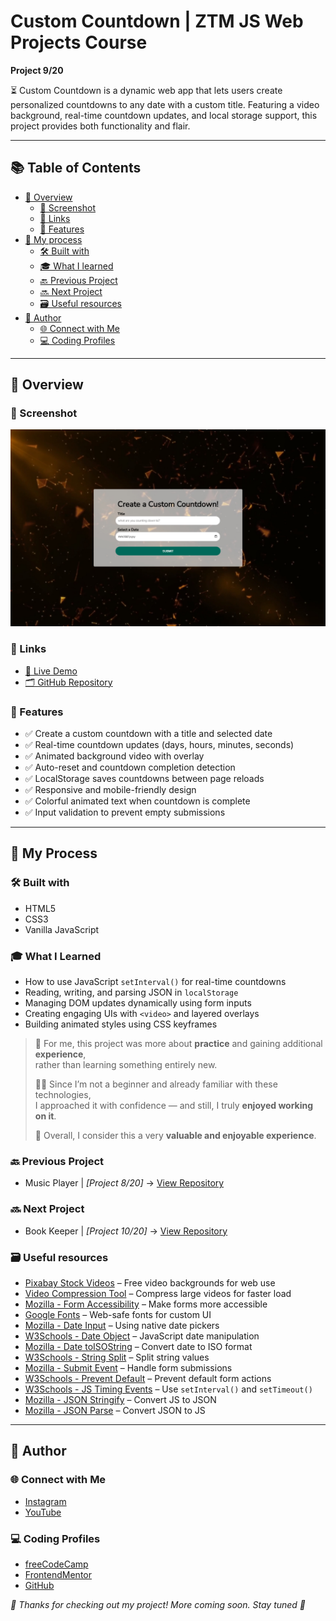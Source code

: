 # Custom Countdown | ZTM JS Web Projects Course

**Project 9/20**

⏳ Custom Countdown is a dynamic web app that lets users create personalized countdowns to any date with a custom title. Featuring a video background, real-time countdown updates, and local storage support, this project provides both functionality and flair.

---

## 📚 Table of Contents

- [🔎 Overview](#-overview)
  - [📸 Screenshot](#-screenshot)
  - [🔗 Links](#-links)
  - [📌 Features](#-features)
- [🧠 My process](#-my-process)
  - [🛠️ Built with](#️-built-with)
  - [🎓 What I learned](#-what-i-learned)
  - [🔙 Previous Project](#-previous-project)
  - [🔜 Next Project](#-next-project)
  - [🗃️ Useful resources](#️-useful-resources)
- [👤 Author](#-author)
  - [🌐 Connect with Me](#-connect-with-me)
  - [💻 Coding Profiles](#-coding-profiles)

---

## 🔎 Overview

### 📸 Screenshot

![Live Preview Screenshot](./assets/screenshot.jpg)

### 🔗 Links

 - [🔴 Live Demo](https://dalascript.github.io/custom-countdown/)
 - [🗂️ GitHub Repository](https://github.com/DalaScript/custom-countdown)

### 📌 Features

 - ✅ Create a custom countdown with a title and selected date
 - ✅ Real-time countdown updates (days, hours, minutes, seconds)
 - ✅ Animated background video with overlay
 - ✅ Auto-reset and countdown completion detection
 - ✅ LocalStorage saves countdowns between page reloads
 - ✅ Responsive and mobile-friendly design
 - ✅ Colorful animated text when countdown is complete
 - ✅ Input validation to prevent empty submissions

---

## 🧠 My Process

### 🛠️ Built with

 - HTML5
 - CSS3
 - Vanilla JavaScript

### 🎓 What I Learned

 - How to use JavaScript `setInterval()` for real-time countdowns
 - Reading, writing, and parsing JSON in `localStorage`
 - Managing DOM updates dynamically using form inputs
 - Creating engaging UIs with `<video>` and layered overlays
 - Building animated styles using CSS keyframes

  > 🚀 For me, this project was more about **practice** and gaining additional **experience**,  
  > rather than learning something entirely new.  
  >  
  > 👨‍💻 Since I’m not a beginner and already familiar with these technologies,  
  > I approached it with confidence — and still, I truly **enjoyed working on it**.  
  >  
  > 🎯 Overall, I consider this a very **valuable and enjoyable experience**.

### 🔙 Previous Project

 - Music Player | *[Project 8/20]* → [View Repository](https://github.com/DalaScript/music-player)

### 🔜 Next Project

 - Book Keeper | *[Project 10/20]* → [View Repository](https://github.com/DalaScript/book-keeper)

### 🗃️ Useful resources

 - [Pixabay Stock Videos](https://pixabay.com/videos/) – Free video backgrounds for web use
 - [Video Compression Tool](https://www.youcompress.com/) – Compress large videos for faster load
 - [Mozilla - Form Accessibility](https://developer.mozilla.org/en-US/docs/Web/Accessibility/ARIA) – Make forms more accessible
 - [Google Fonts](https://fonts.google.com/) – Web-safe fonts for custom UI
 - [Mozilla - Date Input](https://developer.mozilla.org/en-US/docs/Web/HTML/Reference/Elements/input/date) – Using native date pickers
 - [W3Schools - Date Object](https://www.w3schools.com/jsref/jsref_obj_date.asp) – JavaScript date manipulation
 - [Mozilla - Date toISOString](https://developer.mozilla.org/en-US/docs/Web/JavaScript/Reference/Global_Objects/Date/toISOString) – Convert date to ISO format
 - [W3Schools - String Split](https://www.w3schools.com/jsref/jsref_split.asp) – Split string values
 - [Mozilla - Submit Event](https://developer.mozilla.org/en-US/docs/Web/API/HTMLFormElement/submit_event) – Handle form submissions
 - [W3Schools - Prevent Default](https://www.w3schools.com/jsref/event_preventdefault.asp) – Prevent default form actions
 - [W3Schools - JS Timing Events](https://www.w3schools.com/js/js_timing.asp) – Use `setInterval()` and `setTimeout()`
 - [Mozilla - JSON Stringify](https://developer.mozilla.org/en-US/docs/Web/JavaScript/Reference/Global_Objects/JSON/stringify) – Convert JS to JSON
 - [Mozilla - JSON Parse](https://developer.mozilla.org/en-US/docs/Web/JavaScript/Reference/Global_Objects/JSON/parse) – Convert JSON to JS

---

## 👤 Author

### 🌐 Connect with Me

 - [Instagram](https://www.instagram.com/DalaScript)
 - [YouTube](https://www.youtube.com/@DalaScript)

### 💻 Coding Profiles

 - [freeCodeCamp](https://www.freecodecamp.org/DalaScript)
 - [FrontendMentor](https://www.frontendmentor.io/profile/DalaScript)
 - [GitHub](https://github.com/DalaScript)

*🙌 Thanks for checking out my project! More coming soon. Stay tuned 🚀*
